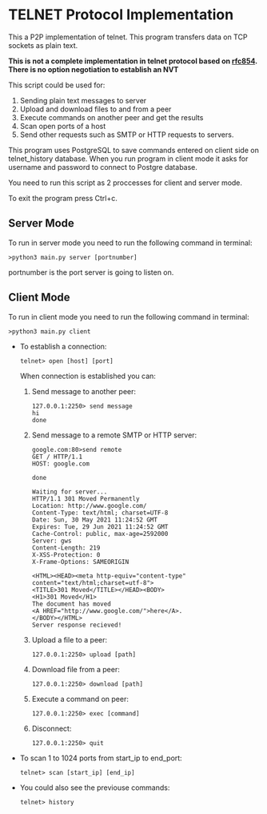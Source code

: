 # TELNET Protocol Implementation

This a P2P implementation of telnet. This program transfers data on TCP sockets as plain text.

**This is not a complete implementation in telnet protocol based on [rfc854](https://datatracker.ietf.org/doc/html/rfc854). There is no option negotiation to establish an NVT**

This script could be used for:

1. Sending plain text messages to server
2. Upload and download files to and from a peer
3. Execute commands on another peer and get the results
4. Scan open ports of a host
5. Send other requests such as SMTP or HTTP requests to servers.

This program uses PostgreSQL to save commands entered on client side on telnet_history database. When you run program in client mode it asks for username and password to connect to Postgre database.

You need to run this script as 2 proccesses for client and server mode.

To exit the program press Ctrl+c.

## Server Mode

To run in server mode you need to run the following command in terminal:
```
>python3 main.py server [portnumber]
```
portnumber is the port server is going to listen on.

## Client Mode
To run in client mode you need to run the following command in terminal:
```
>python3 main.py client
```
- To establish a connection:
    ```
    telnet> open [host] [port]
    ```
    When connection is established you can:

    1. Send message to another peer:

        ```
        127.0.0.1:2250> send message
        hi
        done
        ```
    2. Send message to a remote SMTP or HTTP server:

        ```
        google.com:80>send remote
        GET / HTTP/1.1
        HOST: google.com

        done

        Waiting for server...
        HTTP/1.1 301 Moved Permanently
        Location: http://www.google.com/
        Content-Type: text/html; charset=UTF-8
        Date: Sun, 30 May 2021 11:24:52 GMT
        Expires: Tue, 29 Jun 2021 11:24:52 GMT
        Cache-Control: public, max-age=2592000
        Server: gws
        Content-Length: 219
        X-XSS-Protection: 0
        X-Frame-Options: SAMEORIGIN

        <HTML><HEAD><meta http-equiv="content-type" content="text/html;charset=utf-8">
        <TITLE>301 Moved</TITLE></HEAD><BODY>
        <H1>301 Moved</H1>
        The document has moved
        <A HREF="http://www.google.com/">here</A>.
        </BODY></HTML>
        Server response recieved!
        ```
    3. Upload a file to a peer:
        ```
        127.0.0.1:2250> upload [path]
        ```
    4. Download file from a peer:
        ```
        127.0.0.1:2250> download [path]
        ```
    5. Execute a command on peer:
        ```
        127.0.0.1:2250> exec [command]
        ``` 
    6. Disconnect:
        ```
        127.0.0.1:2250> quit
        ``` 
- To scan 1 to 1024 ports from start_ip to end_port:
    ```
    telnet> scan [start_ip] [end_ip]
    ```
- You could also see the previouse commands:
    ```
    telnet> history
    ```
